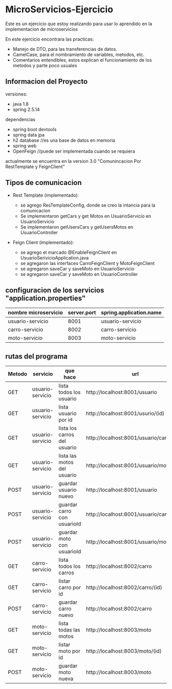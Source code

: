 # MicroServicios-Ejercicio

Este es un ejercicio que estoy realizando para usar lo aprendido en la implementacion de microservicios

En este ejercicio encontrara las practicas:
- Manejo de DTO, para las transferencias de datos.
- CamelCase, para el nombramiento de variables, metodos, etc.
- Comentarios entendibles, estos explican el funcionamiento de los metodos y parte poco usuales

## Informacion del Proyecto

versiones:

- java 1.8
- spring 2.5.14

dependencias

- spring boot devtools
- spring data jpa
- h2 database //es una base de datos en memoria
- spring web
- OpenFeign //puede ser implementada cuando se requiera

actualmente se encuentra en la version 3.0 "Comunincacion Por RestTemplate y FeignClient"

## Tipos de comunicacion

- Rest Template (implementado):
	- se agrego ResTemplateConfig, donde se creo la intancia para la comunicacion
	- Se implementaron getCars y get Motos en UsuarioServicio en UsuarioServicio
	- Se implementaron getUsersCars y getUsersMotos en UsuarioController

- Feign Client (implementado):
	- se agrego el marcado @EnableFeignClient en UsuarioSerivicioApplication.java 
	- se agregaron las interfaces CarroFeignClient y MotoFeignClient
	- se agregaron saveCar y saveMoto en UsuarioServicio
	- se agregaron saveCar y saveMoto en UsuarioController

## configuracion de los servicios "application.properties"

| nombre microservicio   |  server.port | spring.application.name |
| ---------------------- | ------------ | ----------------------- |
| usuario-servicio       |    8001      |  usuario-servicio       |
| carro-servicio         |    8002      |  carro-servicio         |
| moto-servicio          |    8003      |  moto-servicio          |

## rutas del programa

|Metodo| servicio | que hace | url |
| -----| -------- | -------- | --- |
| GET  | usuario-servicio | lista todos los usuario | http://localhost:8001/usuario |
| GET  | usuario-servicio | lista usuario por id    | http://localhost:8001/usurio/(id) |
| GET  | usuario-servicio | lista los carros del usuario | http://localhost:8001/usuario/carros/(id) |
| GET  | usuario-servicio | lista las motos del usuario | http://localhost:8001/usuario/motos/(id) |
| POST | usuario-servicio | guardar usuario nuevo | http://localhost:8001/usuario |
| POST | usuario-servicio | guardar carro con usuarioId | http://localhost:8001/usuario/carro/(id) |
| POST | usuario-servicio | guardar moto con usuarioId  | http://localhost:8001/usuario/moto/(id) |
| GET  | carro-servicio | lista todos los carros | http://localhost:8002/carro |
| GET  | carro-servicio | listar carro por id | http://localhost:8002/carro/(id) |
| POST | carro-servicio | guardar carro nuevo | http://localhost:8002/carro |
| GET  | moto-servicio | lista todas las motos | http://localhost:8003/moto |
| GET  | moto-servicio | listar moto por id | http://localhost:8003/moto/(id) |
| POST | moto-servicio | guardar moto nueva | http://localhost:8003/moto |

